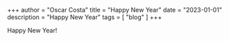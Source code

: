 +++
author = "Oscar Costa"
title = "Happy New Year"
date = "2023-01-01"
description = "Happy New Year"
tags = [
    "blog"
]
+++

Happy New Year!
